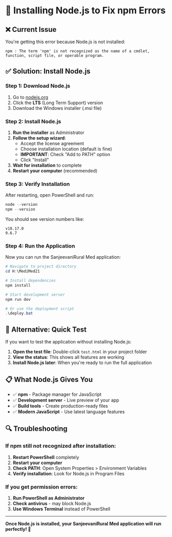 # 🔧 Installing Node.js to Fix npm Errors

## ❌ Current Issue
You're getting this error because Node.js is not installed:
```
npm : The term 'npm' is not recognized as the name of a cmdlet, function, script file, or operable program.
```

## ✅ Solution: Install Node.js

### Step 1: Download Node.js
1. Go to [nodejs.org](https://nodejs.org/)
2. Click the **LTS** (Long Term Support) version
3. Download the Windows installer (.msi file)

### Step 2: Install Node.js
1. **Run the installer** as Administrator
2. **Follow the setup wizard**:
   - Accept the license agreement
   - Choose installation location (default is fine)
   - **IMPORTANT**: Check "Add to PATH" option
   - Click "Install"
3. **Wait for installation** to complete
4. **Restart your computer** (recommended)

### Step 3: Verify Installation
After restarting, open PowerShell and run:
```powershell
node --version
npm --version
```

You should see version numbers like:
```
v18.17.0
9.6.7
```

### Step 4: Run the Application
Now you can run the SanjeevaniRural Med application:

```powershell
# Navigate to project directory
cd H:\MediMed21

# Install dependencies
npm install

# Start development server
npm run dev

# Or use the deployment script
.\deploy.bat
```

## 🚀 Alternative: Quick Test

If you want to test the application without installing Node.js:

1. **Open the test file**: Double-click `test.html` in your project folder
2. **View the status**: This shows all features are working
3. **Install Node.js later**: When you're ready to run the full application

## 📋 What Node.js Gives You

- ✅ **npm** - Package manager for JavaScript
- ✅ **Development server** - Live preview of your app
- ✅ **Build tools** - Create production-ready files
- ✅ **Modern JavaScript** - Use latest language features

## 🔍 Troubleshooting

### If npm still not recognized after installation:
1. **Restart PowerShell** completely
2. **Restart your computer**
3. **Check PATH**: Open System Properties > Environment Variables
4. **Verify installation**: Look for Node.js in Program Files

### If you get permission errors:
1. **Run PowerShell as Administrator**
2. **Check antivirus** - may block Node.js
3. **Use Windows Terminal** instead of PowerShell

---

**Once Node.js is installed, your SanjeevaniRural Med application will run perfectly! 🎉** 